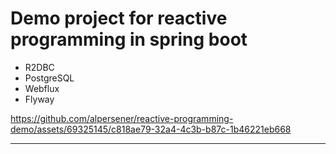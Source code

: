 # Demo project for reactive programming in spring boot
- R2DBC
- PostgreSQL
- Webflux
- Flyway
  
https://github.com/alpersener/reactive-programming-demo/assets/69325145/c818ae79-32a4-4c3b-b87c-1b46221eb668

----



